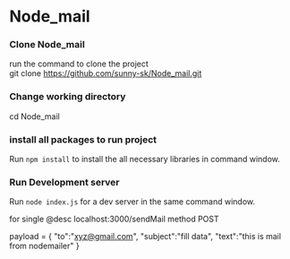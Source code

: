 # Node_mail


### Clone Node_mail
 run the command to clone the  project
 <br/>
 git clone https://github.com/sunny-sk/Node_mail.git

### Change working directory
 cd Node_mail

### install all packages to run project 
Run  `npm install` to install the all necessary libraries in command window.

### Run Development server
Run `node index.js` for a dev server in the same command window. 


for single
@desc    localhost:3000/sendMail
method    POST

payload = {
 "to":"xyz@gmail.com",
 "subject":"fill data",
 "text":"this is mail from nodemailer"
}






